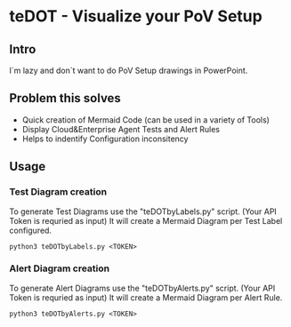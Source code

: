 # teDOT - Visualize your PoV Setup

## Intro
I´m lazy and don´t want to do PoV Setup drawings in PowerPoint. 

## Problem this solves
- Quick creation of Mermaid Code (can be used in a variety of Tools)
- Display Cloud&Enterprise Agent Tests and Alert Rules
- Helps to indentify Configuration inconsitency

## Usage

### Test Diagram creation
To generate Test Diagrams use the "teDOTbyLabels.py" script. (Your API Token is requried as input)
It will create a Mermaid Diagram per Test Label configured. 

```
python3 teDOTbyLabels.py <TOKEN>
```


### Alert Diagram creation
To generate Alert Diagrams use the "teDOTbyAlerts.py" script. (Your API Token is requried as input)
It will create a Mermaid Diagram per Alert Rule. 

```
python3 teDOTbyAlerts.py <TOKEN>
````


